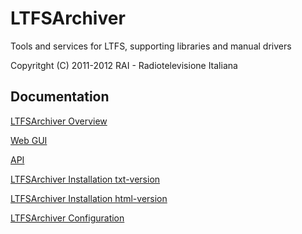 LTFSArchiver
============

Tools and services for LTFS, supporting libraries and manual drivers

Copyritght (C) 2011-2012 RAI - Radiotelevisione Italiana


Documentation
-------------
[LTFSArchiver Overview](http://htmlpreview.github.com/?http://github.com/prestoprime/LTFSArchiver/blob/master/opt/ltfsarchiver/documentation/HTML/LTFSArchiverOverview.htm)

[Web GUI](http://htmlpreview.github.com/?http://github.com/prestoprime/LTFSArchiver/blob/master/opt/ltfsarchiver/documentation/HTML/LTFSArchiverWebGUI.htm)

[API](http://htmlpreview.github.com/?http://github.com/prestoprime/LTFSArchiver/blob/master/opt/ltfsarchiver/documentation/HTML/LTFSArchiverAPI.htm)


[LTFSArchiver Installation txt-version](http://htmlpreview.github.com/?http://github.com/prestoprime/LTFSArchiver/blob/master/opt/ltfsarchiver/InstallInstructions.txt)

[LTFSArchiver Installation html-version](http://htmlpreview.github.com/?http://github.com/prestoprime/LTFSArchiver/blob/master/opt/ltfsarchiver/documentation/HTML/LTFSArchiverInstallation.htm)

[LTFSArchiver Configuration](http://htmlpreview.github.com/?http://github.com/prestoprime/LTFSArchiver/blob/master/opt/ltfsarchiver/documentation/HTML/LTFSArchiverConfiguration.htm)

